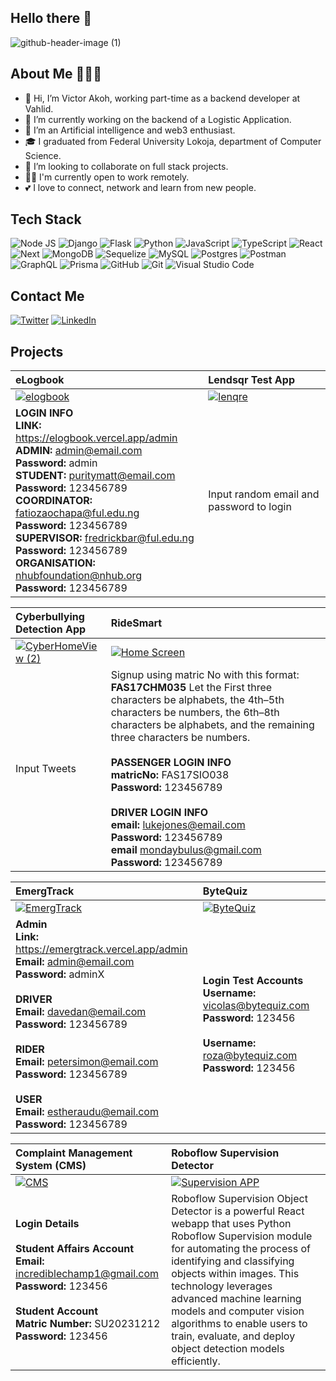 <!--
**Vicolas11/Vicolas11** is a ✨ _special_ ✨ repository because its `README.md` (this file) appears on your GitHub profile.

Here are some ideas to get you started:


- 🌱 I’m currently learning ...
- 👯 I’m looking to collaborate on ...
- 🤔 I’m looking for help with ...
- 💬 Ask me about ...
- 📫 How to reach me: ...
- 😄 Pronouns: ...
- ⚡ Fun fact: ...
-->


## Hello there 👋
![github-header-image (1)](https://user-images.githubusercontent.com/46172140/226135279-2e28d174-9628-42c9-a4f7-136fb1885bf7.png)

## About Me 👨🏽‍💻
- 👋 Hi, I’m Victor Akoh, working part-time as a backend developer at Vahlid.
- 🔭 I’m currently working on the backend of a Logistic Application.
- 👀 I’m an Artificial intelligence and web3 enthusiast.
- 🎓 I graduated from Federal University Lokoja, department of Computer Science.
- 💞️ I’m looking to collaborate on full stack projects.
- 👷‍♀️ I'm currently open to work remotely.
- 💕 I love to connect, network and learn from new people.

## Tech Stack 
![Node JS](https://img.shields.io/badge/Node.js-8BBF3D?style=for-the-badge&logo=nodedotjs&logoColor=black)
![Django](https://img.shields.io/badge/Django-092D1F?style=for-the-badge&logo=django&logoColor=white)
![Flask](https://img.shields.io/badge/Flask-fff?style=for-the-badge&logo=flask&logoColor=black)
![Python](https://img.shields.io/badge/Python-376FA0?style=for-the-badge&logo=python&logoColor=white)
![JavaScript](https://img.shields.io/badge/Javascript-CFB431?style=for-the-badge&logo=javascript&logoColor=white)
![TypeScript](https://img.shields.io/badge/typescript-%23007ACC.svg?style=for-the-badge&logo=typescript&logoColor=white)
![React](https://img.shields.io/badge/React-5ED3F3?style=for-the-badge&logo=react&logoColor=white)
![Next](https://img.shields.io/badge/Next-100000?style=for-the-badge&logo=nextdotjs&logoColor=white)
![MongoDB](https://img.shields.io/badge/MongoDB-%234ea94b.svg?style=for-the-badge&logo=mongodb&logoColor=white)
![Sequelize](https://img.shields.io/badge/Sequelize-52B0E7?style=for-the-badge&logo=Sequelize&logoColor=white)
![MySQL](https://img.shields.io/badge/mysql-%2300f.svg?style=for-the-badge&logo=mysql&logoColor=white)
![Postgres](https://img.shields.io/badge/postgres-%23316192.svg?style=for-the-badge&logo=postgresql&logoColor=white)
![Postman](https://img.shields.io/badge/Postman-FF6C37?style=for-the-badge&logo=postman&logoColor=white)
![GraphQL](https://img.shields.io/badge/GraphQL-DE33A6?style=for-the-badge&logo=graphql&logoColor=white)
![Prisma](https://img.shields.io/badge/Prisma-0B3147?style=for-the-badge&logo=prisma&logoColor=white)
![GitHub](https://img.shields.io/badge/GitHub-100000?style=for-the-badge&logo=github&logoColor=white)
![Git](https://img.shields.io/badge/git-%23F05033.svg?style=for-the-badge&logo=git&logoColor=white)
![Visual Studio Code](https://img.shields.io/badge/Visual%20Studio%20Code-0078d7.svg?style=for-the-badge&logo=visual-studio-code&logoColor=white)


## Contact Me
[![Twitter](https://img.shields.io/badge/Twitter-1DA1F2?style=for-the-badge&logo=twitter&logoColor=white)](https://twitter.com/am_vicolas)
[![LinkedIn](https://img.shields.io/badge/LinkedIn-0077B5?style=for-the-badge&logo=linkedin&logoColor=white)](https://www.linkedin.com/in/vicolas-akoh/)

## Projects
| eLogbook | Lendsqr Test App |
| :--- | :--- |
| [![elogbook](https://user-images.githubusercontent.com/46172140/226142698-0badee98-310e-41fd-97c3-2bfd1bc87c2b.jpg)](https://elogbook.vercel.app/) | [![lenqre](https://user-images.githubusercontent.com/46172140/226142776-8d92beac-96f8-4f97-8255-179622526fec.jpg)](https://victor-akoh-lendsqr-fe-test.vercel.app/) |
| **LOGIN INFO** <br/> **LINK:** https://elogbook.vercel.app/admin <br/> **ADMIN:** admin@email.com <br/> **Password:** admin <br/> **STUDENT:** puritymatt@email.com <br/> **Password:** 123456789 <br/> **COORDINATOR:** fatiozaochapa@ful.edu.ng <br/> **Password:** 123456789 <br/> **SUPERVISOR:** fredrickbar@ful.edu.ng <br/> **Password:** 123456789 <br/> **ORGANISATION:** nhubfoundation@nhub.org <br/> **Password:** 123456789 | Input random email and password to login |

| Cyberbullying Detection App | RideSmart |
| :--- | :--- |
| [![CyberHomeView (2)](https://user-images.githubusercontent.com/46172140/226143512-42dcb155-d56a-479c-be3e-8834e1d0a929.jpg)](https://cyberbullying.onrender.com/) | [![Home Screen](https://github.com/Vicolas11/Vicolas11/assets/46172140/ca666adf-b461-4c0d-93da-8ef536cbc6cb)](https://ridesmart.vercel.app/) |
| Input Tweets | Signup using matric No with this format: **FAS17CHM035** Let the First three characters be alphabets, the 4th–5th characters be numbers, the 6th–8th characters be alphabets, and the remaining three characters be numbers. <br/><br/> **PASSENGER LOGIN INFO** <br/> **matricNo:** FAS17SIO038 <br/> **Password:** 123456789 <br/><br/> **DRIVER LOGIN INFO** <br/> **email:** lukejones@email.com  <br/> **Password:** 123456789 <br/> **email** mondaybulus@gmail.com <br/> **Password:** 123456789 |

| EmergTrack | ByteQuiz |
| :--- | :--- |
| [![EmergTrack](https://github.com/Vicolas11/Vicolas11/assets/46172140/df331d63-c7f5-44ad-9503-c26cf517ed43)](https://emergtrack.vercel.app/) | [![ByteQuiz](https://github.com/Vicolas11/Vicolas11/assets/46172140/119e5809-64c2-4aac-8e9d-f84b9bb0c5cf)](https://bytequiz.vercel.app/) |
| **Admin** <br/>**Link:** https://emergtrack.vercel.app/admin <br/>**Email:** admin@email.com <br/>**Password:** adminX   <br/><br/>**DRIVER** <br/> **Email:** davedan@email.com <br/> **Password:** 123456789 <br/><br/> **RIDER** <br/> **Email:** petersimon@email.com <br/> **Password:** 123456789 <br/><br/> **USER** <br/> **Email:** estheraudu@email.com <br/> **Password:** 123456789 | **Login Test Accounts** <br/>**Username:** vicolas@bytequiz.com <br/>**Password:** 123456 <br/><br/>**Username:** roza@bytequiz.com <br/>**Password:** 123456  |

| Complaint Management System (CMS) | Roboflow Supervision Detector |
| :--- | :--- |
| [![CMS](https://github.com/Vicolas11/Vicolas11/assets/46172140/40b87827-d979-4f4e-b684-b3e4804b65cb)](https://complaints-green.vercel.app/) | [![Supervision APP](https://github.com/user-attachments/assets/2533f4df-f3a2-4d97-a0b4-08263304f891)](https://supervision-teal.vercel.app/) |
| **Login Details** <br/><br/>**Student Affairs Account**<br/>**Email:** incrediblechamp1@gmail.com <br/>**Password:** 123456 <br/><br/>**Student Account**<br/>**Matric Number:** SU20231212 <br/>**Password:** 123456 | Roboflow Supervision Object Detector is a powerful React webapp that uses Python Roboflow Supervision module for automating the process of identifying and classifying objects within images. This technology leverages advanced machine learning models and computer vision algorithms to enable users to train, evaluate, and deploy object detection models efficiently. |

